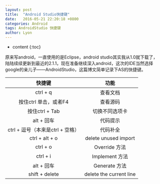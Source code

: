 ```yaml
---
layout: post
title:  "Android Studio快捷键"
date:   2016-05-21 22:20:18 +0800
categories: Android
tags: AndroidStudio 快捷键
author: Lyon
---
```

* content
{:toc}

原来写android，一直使用的是Eclipse，android studio其实我从1.0就下载了，陆陆续续更新到最近的2.1.1，现在准备继续深入android，这次的IDE当然选择google的亲儿子——AndroidStudio，这篇博文简单记录下AS的快捷键。







|           快捷键            |          功能          |
| :----------------------: | :------------------: |
|        ctrl  + q         |         查看文档         |
|      按住ctrl 单击，或者F4      |         查看源码         |
|       按住ctrl + Tab       |       切换不同选项卡        |
|        alt   + 回车        |         代码提示         |
| ctrl  + 逗号（本来是ctrl + 空格） |         代码补全         |
|     ctrl  + alt + o      | delete unused import |
|        ctrl  + o         |     Override 方法      |
|        ctrl  + i         |     Implement 方法     |
|        alt   + 回车        |     Generate 方法      |
|      shift + delete      |       delete the current line         |